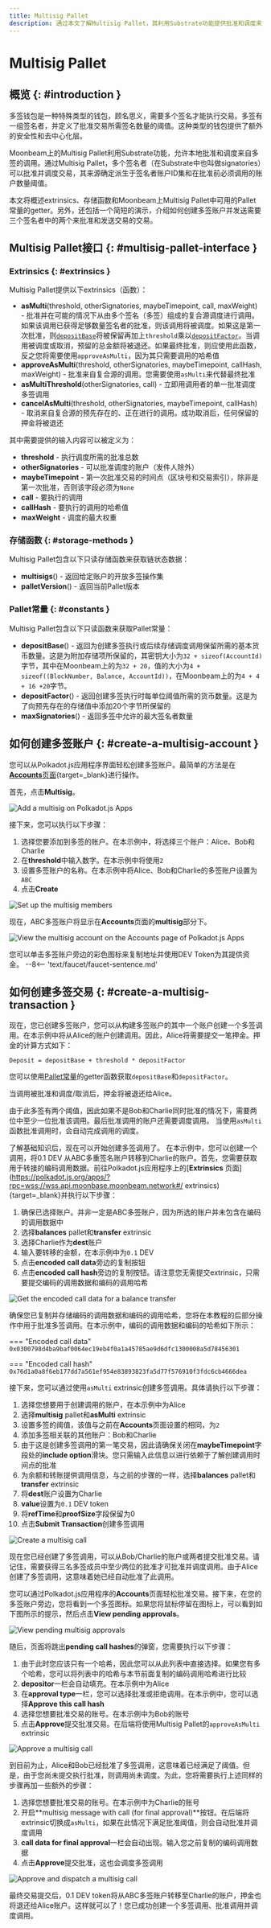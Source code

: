 ```yaml
---
title: Multisig Pallet
description: 通过本文了解Multisig Pallet，其利用Substrate功能提供批准和调度来自Moonbeam上多签调用的能力。
---
```


# Multisig Pallet

## 概览 {: #introduction }

多签钱包是一种特殊类型的钱包，顾名思义，需要多个签名才能执行交易。多签有一组签名者，并定义了批准交易所需签名数量的阈值。这种类型的钱包提供了额外的安全性和去中心化层。

Moonbeam上的Multisig Pallet利用Substrate功能，允许本地批准和调度来自多签的调用。通过Multisig Pallet，多个签名者（在Substrate中也叫做signatories）可以批准并调度交易，其来源确定派生于签名者账户ID集和在批准前必须调用的账户数量阈值。

本文将概述extrinsics、存储函数和Moonbeam上Multisig Pallet中可用的Pallet常量的getter。另外，还包括一个简短的演示，介绍如何创建多签账户并发送需要三个签名者中的两个来批准和发送交易的交易。

## Multisig Pallet接口 {: #multisig-pallet-interface }

### Extrinsics {: #extrinsics }

Multisig Pallet提供以下extrinsics（函数）：

- **asMulti**(threshold, otherSignatories, maybeTimepoint, call, maxWeight) - 批准并在可能的情况下从由多个签名（多签）组成的复合源调度进行调用。如果该调用已获得足够数量签名者的批准，则该调用将被调度。如果这是第一次批准，则[`depositBase`](#constants)将被保留再加上`threshold`乘以[`depositFactor`](#constants)。当调用被调度或取消，预留的总金额将被退还。如果最终批准，则应使用此函数，反之您将需要使用`approveAsMulti`，因为其只需要调用的哈希值
- **approveAsMulti**(threshold, otherSignatories, maybeTimepoint, callHash, maxWeight) - 批准来自复合源的调用。您需要使用`asMulti`来代替最终批准
- **asMultiThreshold**(otherSignatories, call) - 立即用调用者的单一批准调度多签调用
- **cancelAsMulti**(threshold, otherSignatories, maybeTimepoint, callHash) - 取消来自复合源的预先存在的、正在进行的调用。成功取消后，任何保留的押金将被退还

其中需要提供的输入内容可以被定义为：

- **threshold** - 执行调度所需的批准总数
- **otherSignatories** - 可以批准调度的账户（发件人除外）
- **maybeTimepoint** - 第一次批准交易的时间点（区块号和交易索引），除非是第一次批准，否则该字段必须为`None`
- **call** - 要执行的调用
- **callHash** - 要执行的调用的哈希值
- **maxWeight** - 调度的最大权重

### 存储函数 {: #storage-methods }

Multisig Pallet包含以下只读存储函数来获取链状态数据：

- **multisigs**() - 返回给定账户的开放多签操作集
- **palletVersion**() - 返回当前Pallet版本

### Pallet常量 {: #constants }

Multisig Pallet包含以下只读函数来获取Pallet常量：

- **depositBase**() - 返回为创建多签执行或后续存储调度调用保留所需的基本货币数量。这是为附加存储项所保留的，其密钥大小为`32 + sizeof(AccountId)`字节，其中在Moonbeam上的为`32 + 20`，值的大小为`4 + sizeof((BlockNumber, Balance, AccountId))`，在Moonbeam上的为`4 + 4 + 16 +20`字节。
- **depositFactor**() - 返回创建多签执行时每单位阈值所需的货币数量。这是为了向预先存在的存储值中添加20个字节所保留的
- **maxSignatories**() - 返回多签中允许的最大签名者数量

## 如何创建多签账户 {: #create-a-multisig-account }

您可以从Polkadot.js应用程序界面轻松创建多签账户。最简单的方法是在[**Accounts**页面](https://polkadot.js.org/apps/?rpc=wss://wss.api.moonbase.moonbeam.network#/accounts){target=_blank}进行操作。

首先，点击**Multisig**。

![Add a multisig on Polkadot.js Apps](/images/builders/pallets-precompiles/pallets/multisig/multisig-1.png)

接下来，您可以执行以下步骤：

1. 选择您要添加到多签的账户。在本示例中，将选择三个账户：Alice、Bob和Charlie
2. 在**threshold**中输入数字。在本示例中将使用`2`
3. 设置多签账户的名称。在本示例中将Alice、Bob和Charlie的多签账户设置为`ABC`
4. 点击**Create**

![Set up the multisig members](/images/builders/pallets-precompiles/pallets/multisig/multisig-2.png)

现在，ABC多签账户将显示在**Accounts**页面的**multisig**部分下。

![View the multisig account on the Accounts page of Polkadot.js Apps](/images/builders/pallets-precompiles/pallets/multisig/multisig-3.png)

您可以单击多签账户旁边的彩色图标来复制地址并使用DEV Token为其提供资金。
--8<-- 'text/faucet/faucet-sentence.md'

## 如何创建多签交易 {: #create-a-multisig-transaction }

现在，您已创建多签账户，您可以从构建多签账户的其中一个账户创建一个多签调用。在本示例中将从Alice的账户创建调用。因此，Alice将需要提交一笔押金。押金的计算方式如下：

```
Deposit = depositBase + threshold * depositFactor
```

您可以使用[Pallet常量](#constants)的getter函数获取`depositBase`和`depositFactor`。

当调用被批准和调度/取消后，押金将被退还给Alice。

由于此多签有两个阈值，因此如果不是Bob和Charlie同时批准的情况下，需要两位中至少一位批准该调用。最后批准调用的账户还需要调度调用。 当使用`asMulti`函数批准调用时，会自动完成调用的调度。

了解基础知识后，现在可以开始创建多签调用了。 在本示例中，您可以创建一个调用，将0.1 DEV 从ABC多重签名账户转移到Charlie的账户。首先，您需要获取用于转接的编码调用数据。前往Polkadot.js应用程序上的[**Extrinsics** 页面](https://polkadot.js.org/apps/?rpc=wss://wss.api.moonbase.moonbeam.network#/ extrinsics){target=_blank}并执行以下步骤：

1. 确保已选择账户。并非一定是ABC多签账户，因为所选的账户并未包含在编码的调用数据中
2. 选择**balances** pallet和**transfer** extrinsic
3. 选择Charlie作为**dest**账户
4. 输入要转移的金额，在本示例中为`0.1` DEV
5. 点击**encoded call data**旁边的复制按钮
6. 点击**encoded call hash**旁边的复制按钮。请注意您无需提交extrinsic，只需要提交编码的调用数据和编码的调用哈希

![Get the encoded call data for a balance transfer](/images/builders/pallets-precompiles/pallets/multisig/multisig-4.png)

确保您已复制并存储编码的调用数据和编码的调用哈希，您将在本教程的后部分操作中用于批准多签调用。在本示例中，编码的调用数据和编码的哈希如下所示：

=== "Encoded call data"
    ```
    0x0300798d4ba9baf0064ec19eb4f0a1a45785ae9d6dfc1300008a5d78456301
    ```

=== "Encoded call hash"
    ```
    0x76d1a0a8f6eb177dd7a561ef954e83893823fa5d77f576910f3fdc6cb4666dea
    ```

接下来，您可以通过使用`asMulti` extrinsic创建多签调用。具体请执行以下步骤：

1. 选择您想要用于创建调用的账户，在本示例中为Alice
2. 选择**multisig** pallet和**asMulti** extrinsic
3. 设置多签的阈值，该值与之前在**Accounts**页面设置的相同，为`2`
4. 添加多签相关联的其他账户：Bob和Charlie
5. 由于这是创建多签调用的第一笔交易，因此请确保关闭在**maybeTimepoint**字段处的**include option**滑块。您只需输入此信息以进行依赖于了解创建调用时间点的批准
6. 为余额和转账提供调用信息，与之前的步骤的一样，选择**balances** pallet和**transfer** extrinsic
7. 将**dest**账户设置为Charlie
8. **value**设置为`0.1` DEV token
9. 将**refTime**和**proofSize**字段保留为0
10. 点击**Submit Transaction**创建多签调用

![Create a multisig call](/images/builders/pallets-precompiles/pallets/multisig/multisig-5.png)

现在您已经创建了多签调用，可以从Bob/Charlie的账户或两者提交批准交易。请记住，需要获得三名多签成员中至少两位的批准才可批准并调度调用。由于Alice创建了多签调用，这意味着她已经自动批准了此调用。

您可以通过Polkadot.js应用程序的**Accounts**页面轻松批准交易。接下来，在您的多签账户旁边，您将看到一个多签图标。如果您将鼠标停留在图标上，可以看到如下图所示的提示，然后点击**View pending approvals**。

![View pending multisig approvals](/images/builders/pallets-precompiles/pallets/multisig/multisig-6.png)

随后，页面将跳出**pending call hashes**的弹窗，您需要执行以下步骤：

1. 由于此时您应该只有一个哈希，因此您可以从此列表中直接选择。如果您有多个哈希，您可以将列表中的哈希与本节前面复制的编码调用哈希进行比较
2. **depositor**一栏会自动填充。在本示例中为Alice
3. 在**approval type**一栏，您可以选择批准或拒绝调用。在本示例中，您可以选择**Approve this call hash**
4. 选择您想要批准交易的账号。在本示例中为Bob的账号
5. 点击**Approve**提交批准交易。在后端将使用Multisig Pallet的`approveAsMulti` extrinsic

![Approve a multisig call](/images/builders/pallets-precompiles/pallets/multisig/multisig-7.png)

到目前为止，Alice和Bob已经批准了多签调用，这意味着已经满足了阈值。但是，由于您尚未提交执行批准，则调用尚未调度。为此，您将需要执行上述同样的步骤再加一些额外的步骤：

1. 选择您想要批准交易的账号。在本示例中为Charlie的账号
2. 开启**multisig message with call (for final approval)**按钮。在后端将extrinsic切换成`asMulti`，如果在此情况下满足批准阈值，则会自动批准并调度调用
3. **call data for final approval**一栏会自动出现。输入您之前复制的编码调用数据
4. 点击**Approve**提交批准，这也会调度多签调用

![Approve and dispatch a multisig call](/images/builders/pallets-precompiles/pallets/multisig/multisig-8.png)

最终交易提交后，0.1 DEV token将从ABC多签账户转移至Charlie的账户，押金也将退还给Alice账户。这样就可以了！您已成功创建一个多签调用、批准调用并调度调用。